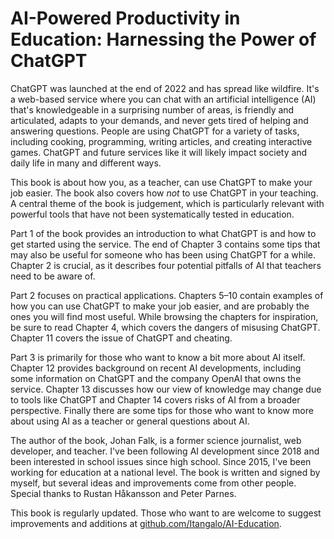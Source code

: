 # AI-Powered Productivity in Education: Harnessing the Power of ChatGPT
ChatGPT was launched at the end of 2022 and has spread like wildfire. It's a web-based service where you can chat with an artificial intelligence (AI) that's knowledgeable in a surprising number of areas, is friendly and articulated, adapts to your demands, and never gets tired of helping and answering questions. People are using ChatGPT for a variety of tasks, including cooking, programming, writing articles, and creating interactive games. ChatGPT and future services like it will likely impact society and daily life in many and different ways.

This book is about how you, as a teacher, can use ChatGPT to make your job easier. The book also covers how _not_ to use ChatGPT in your teaching. A central theme of the book is judgement, which is particularly relevant with powerful tools that have not been systematically tested in education.

Part 1 of the book provides an introduction to what ChatGPT is and how to get started using the service. The end of Chapter 3 contains some tips that may also be useful for someone who has been using ChatGPT for a while. Chapter 2 is crucial, as it describes four potential pitfalls of AI that teachers need to be aware of.

Part 2 focuses on practical applications. Chapters 5–10 contain examples of how you can use ChatGPT to make your job easier, and are probably the ones you will find most useful. While browsing the chapters for inspiration, be sure to read Chapter 4, which covers the dangers of misusing ChatGPT. Chapter 11 covers the issue of ChatGPT and cheating.

Part 3 is primarily for those who want to know a bit more about AI itself. Chapter 12 provides background on recent AI developments, including some information on ChatGPT and the company OpenAI that owns the service. Chapter 13 discusses how our view of knowledge may change due to tools like ChatGPT and Chapter 14 covers risks of AI from a broader perspective. Finally there are some tips for those who want to know more about using AI as a teacher or general questions about AI.

The author of the book, Johan Falk, is a former science journalist, web developer, and teacher. I've been following AI development since 2018 and been interested in school issues since high school. Since 2015, I've been working for education at a national level. The book is written and signed by myself, but several ideas and improvements come from other people. Special thanks to Rustan Håkansson and Peter Parnes.

This book is regularly updated. Those who want to are welcome to suggest improvements and additions at [github.com/Itangalo/AI-Education][1].

[1]:	https://github.com/Itangalo/AI-Education
